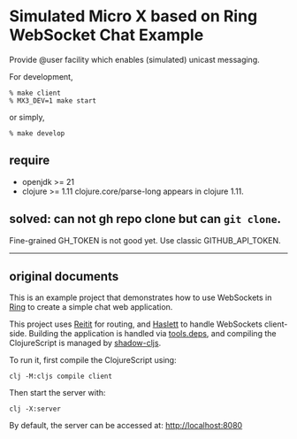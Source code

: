 # Simulated Micro X based on Ring WebSocket Chat Example

Provide @user facility which enables (simulated) unicast messaging.

For development,

```
% make client
% MX3_DEV=1 make start
```

or simply,

```
% make develop
```

## require

- openjdk >= 21
- clojure >= 1.11
  clojure.core/parse-long appears in clojure 1.11.

## solved: can not gh repo clone but can `git clone`.

Fine-grained GH\_TOKEN is not good yet.
Use classic GITHUB\_API\_TOKEN.

---

## original documents

This is an example project that demonstrates how to use WebSockets in
[Ring][] to create a simple chat web application.

This project uses [Reitit][] for routing, and [Haslett][] to handle
WebSockets client-side. Building the application is handled via
[tools.deps], and compiling the ClojureScript is managed by
[shadow-cljs].

To run it, first compile the ClojureScript using:

    clj -M:cljs compile client

Then start the server with:

    clj -X:server

By default, the server can be accessed at: <http://localhost:8080>

[Ring]: https://github.com/ring-clojure/ring
[Reitit]: https://github.com/metosin/reitit
[Haslett]: https://github.com/weavejester/haslett
[tools.deps]: https://github.com/clojure/tools.deps
[shadow-cljs]: https://github.com/thheller/shadow-cljs
